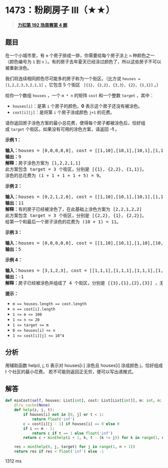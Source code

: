 # 1473：粉刷房子 III（★★）


> <u>**[力扣第 192 场周赛第 4 题](https://leetcode.cn/problems/paint-house-iii/)**</u>

## 题目

<p>在一个小城市里，有 <code>m</code> 个房子排成一排，你需要给每个房子涂上 <code>n</code> 种颜色之一（颜色编号为 <code>1</code> 到 <code>n</code> ）。有的房子去年夏天已经涂过颜色了，所以这些房子不可以被重新涂色。</p>

<p>我们将连续相同颜色尽可能多的房子称为一个街区。（比方说 <code>houses = [1,2,2,3,3,2,1,1]</code> ，它包含 5 个街区 <code> [{1}, {2,2}, {3,3}, {2}, {1,1}]</code> 。）</p>

<p>给你一个数组 <code>houses</code> ，一个 <code>m * n</code> 的矩阵 <code>cost</code> 和一个整数 <code>target</code> ，其中：</p>

<ul>
<li><code>houses[i]</code>：是第 <code>i</code> 个房子的颜色，<strong>0</strong> 表示这个房子还没有被涂色。</li>
<li><code>cost[i][j]</code>：是将第 <code>i</code> 个房子涂成颜色 <code>j+1</code> 的花费。</li>
</ul>

<p>请你返回房子涂色方案的最小总花费，使得每个房子都被涂色后，恰好组成 <code>target</code> 个街区。如果没有可用的涂色方案，请返回 <strong>-1</strong> 。</p>



<p><strong>示例 1：</strong></p>

<pre>
<strong>输入：</strong>houses = [0,0,0,0,0], cost = [[1,10],[10,1],[10,1],[1,10],[5,1]], m = 5, n = 2, target = 3
<strong>输出：</strong>9
<strong>解释：</strong>房子涂色方案为 [1,2,2,1,1]
此方案包含 target = 3 个街区，分别是 [{1}, {2,2}, {1,1}]。
涂色的总花费为 (1 + 1 + 1 + 1 + 5) = 9。
</pre>

<p><strong>示例 2：</strong></p>

<pre>
<strong>输入：</strong>houses = [0,2,1,2,0], cost = [[1,10],[10,1],[10,1],[1,10],[5,1]], m = 5, n = 2, target = 3
<strong>输出：</strong>11
<strong>解释：</strong>有的房子已经被涂色了，在此基础上涂色方案为 [2,2,1,2,2]
此方案包含 target = 3 个街区，分别是 [{2,2}, {1}, {2,2}]。
给第一个和最后一个房子涂色的花费为 (10 + 1) = 11。
</pre>

<p><strong>示例 3：</strong></p>

<pre>
<strong>输入：</strong>houses = [0,0,0,0,0], cost = [[1,10],[10,1],[1,10],[10,1],[1,10]], m = 5, n = 2, target = 5
<strong>输出：</strong>5
</pre>

<p><strong>示例 4：</strong></p>

<pre>
<strong>输入：</strong>houses = [3,1,2,3], cost = [[1,1,1],[1,1,1],[1,1,1],[1,1,1]], m = 4, n = 3, target = 3
<strong>输出：</strong>-1
<strong>解释：</strong>房子已经被涂色并组成了 4 个街区，分别是 [{3},{1},{2},{3}] ，无法形成 target = 3 个街区。
</pre>



<p><strong>提示：</strong></p>

<ul>
<li><code>m == houses.length == cost.length</code></li>
<li><code>n == cost[i].length</code></li>
<li><code>1 <= m <= 100</code></li>
<li><code>1 <= n <= 20</code></li>
<li><code>1 <= target <= m</code></li>
<li><code>0 <= houses[i] <= n</code></li>
<li><code>1 <= cost[i][j] <= 10^4</code></li>
</ul>


## 分析

用辅助函数 help(i, j, t) 表示对 houses[i:] 涂色且 houses[i] 涂成颜色 j，恰好组成 t 个社区的最小花费。
若不可能则返回正无穷，便可以写出递推式。

## 解答

```python
def minCost(self, houses: List[int], cost: List[List[int]], m: int, n: int, target: int) -> int:
    @lru_cache(None)
    def help(i, j, t):
        if houses[i] not in [0, j] or t < 1:
            return float('inf')
        c = cost[i][j - 1] if houses[i] == 0 else 0
        if i == m - 1:
            return c if t == 1 else float('inf')
        return c + min(help(i + 1, k, t - (k != j)) for k in range(1, n + 1))

    res = min(help(0, j, target) for j in range(1, n + 1))
    return res if res < float('inf') else -1
```

1312 ms


